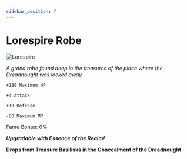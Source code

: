 ```yaml
---
sidebar_position: 7
---
```


# Lorespire Robe

![Lorespire](https://vwiki.valorserver.com/api/item/picture/lorespire%20robe)

<i>A grand robe found deep in the treasures of the place where the Dreadnought was locked away.</i>

    +180 Maximum HP
    
    +4 Attack
    
    +10 Defense
    
    -80 Maximum MP
    
Fame Bonus: 6%

***Upgradable with Essence of the Realm!***

**Drops from Treasure Basilisks in the Concealment of the Dreadnought**
